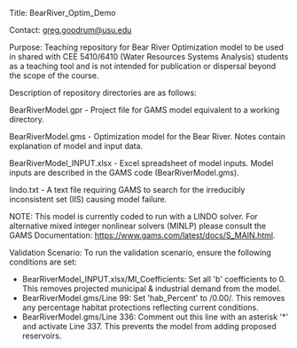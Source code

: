 Title: BearRiver_Optim_Demo

Contact: greg.goodrum@usu.edu

Purpose: Teaching repository for Bear River Optimization model to be used in shared with CEE 5410/6410 (Water Resources Systems Analysis) students as a teaching tool and is not intended for publication or dispersal beyond the scope of the course.

Description of repository directories are as follows:

BearRiverModel.gpr - Project file for GAMS model equivalent to a working directory.

BearRiverModel.gms - Optimization model for the Bear River. Notes contain explanation of model and input data.

BearRiverModel_INPUT.xlsx - Excel spreadsheet of model inputs. Model inputs are described in the GAMS code (BearRiverModel.gms).

lindo.txt - A text file requiring GAMS to search for the irreducibly inconsistent set (IIS) causing model failure.

NOTE:
This model is currently coded to run with a LINDO solver. For alternative mixed integer nonlinear solvers (MINLP) please consult the GAMS Documentation:  https://www.gams.com/latest/docs/S_MAIN.html.

Validation Scenario:
To run the validation scenario, ensure the following conditions are set:
- BearRiverModel_INPUT.xlsx/MI_Coefficients: Set all 'b' coefficients to 0. This removes projected municipal & industrial demand from the model.
- BearRiverModel.gms/Line 99: Set 'hab_Percent' to /0.00/. This removes any percentage habitat protections reflecting current conditions.
- BearRiverModel.gms/Line 336: Comment out this line with an asterisk '*' and activate Line 337. This prevents the model from adding proposed reservoirs.